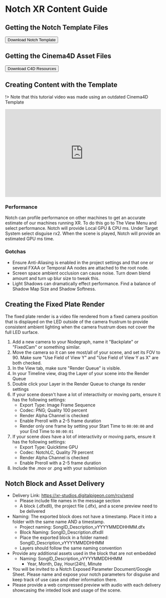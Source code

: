# Notch XR Content Guide

## Getting the Notch Template Files

<a target="_blank" href="https://drive.google.com/drive/folders/1sZd24zD7V8B-RfDXahQqpK1uj-GlFX2u?usp=sharing"><button type="button">Download Notch Template</button></a>

## Getting the Cinema4D Asset Files

<a target="_blank" href="https://drive.google.com/drive/folders/1sZdLxl7ijTaw9Odrlam8zAg5OLbZpIiO?usp=sharing"><button type="button">Download C4D Resources</button></a>

## Creating Content with the Template

!> Note that this tutorial video was made using an outdated Cinema4D Template

<div style="padding:56.25% 0 0 0;position:relative;"><iframe src="https://player.vimeo.com/video/460347309?h=4026549de3&amp;badge=0&amp;autopause=0&amp;player_id=0&amp;app_id=58479" frameborder="0" allow="autoplay; fullscreen; picture-in-picture" allowfullscreen style="position:absolute;top:0;left:0;width:100%;height:100%;" title="XR Studios | Notch Content Integration Guide"></iframe></div><script src="https://player.vimeo.com/api/player.js"></script>

### Performance

Notch can profile performance on other machines to get an accurate estimate of our machines running XR. To do this go to The View Menu and select performance. Notch will provide Local GPU & CPU ms. Under Target System select disguise rx2. When the scene is played, Notch will provide an estimated GPU ms time.

### Gotchas

-   Ensure Anti-Aliasing is enabled in the project settings and that one or several FXAA or Temporal AA nodes are attached to the root node.
-   Screen space ambient occlusion can cause noise. Turn down blend amount and turn up blur size to tweak this.
-   Light Shadows can dramatically effect performance. Find a balance of Shadow Map Size and Shadow Softness.

## Creating the Fixed Plate Render

The fixed plate render is a video file rendered from a fixed camera position that is displayed on the LED outside of the camera frustrum to provide consistent ambient lighting when the camera frustrum does not cover the full LED surface.

1. Add a new camera to your Nodegraph, name it "Backplate" or "FixedCam" or something similar.
2. Move the camera so it can see most/all of your scene, and set its FOV to 90. Make sure "Use Field of View Y" and "Use Field of View Y as X" are both checked.
3. In the View tab, make sure "Render Queue" is visible.
4. In your Timeline view, drag the Layer of your scene into the Render Queue
5. Double click your Layer in the Render Queue to change its render settings
6. If your scene doesn't have a lot of interactivity or moving parts, ensure it has the following settings:
    - Export Type: Image Frame Sequence
    - Codec: PNG; Quality 100 percent
    - Render Alpha Channel is checked
    - Enable Preroll with a 2-5 frame duration
    - Render only one frame by setting your Start Time to `00:00:00` and your End Time to `00:00:01`
7. If your scene _does_ have a lot of interactivity or moving parts, ensure it has the following settings:
    - Export Type: Quicktime GPU
    - Codec: NotchLC, Quality 79 percent
    - Render Alpha Channel is checked
    - Enable Preroll with a 2-5 frame duration
8. Include the .mov or .png with your submission

## Notch Block and Asset Delivery

-   Delivery Link: https://xr-studios.digitalpigeon.com/rcv/send
    -   Please include file names in the message section
    -   A block (.dfxdll), the project file (.dfx), and a scene preview need to be delivered
-   Naming: The exported block does not have a timestamp. Place it into a folder with the same name AND a timestamp.
    -   Project naming: SongID_Description_vYYYYMMDDHHMM.dfx
    -   Block Naming: SongID_Description.dfxdll
    -   Place the exported block in a folder named: SongID_Description_vYYYYMMDDHHMM
    -   Layers should follow the same naming convention
-   Provide any additional assets used in the block that are not embedded
    -   Naming: SongID_Description_vYYYYMMDDHHMM
        -   Year, Month, Day, Hour(24h), Minute
-   You will be invited to a Notch Exposed Parameter Document/Google Sheet. Please name and expose your notch parameters for disguise and keep track of use case and other information there.
-   Please provide a web compressed preview with audio with each delivery showcasing the inteded look and usage of the scene.
